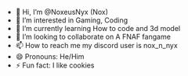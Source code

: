 - 👋 Hi, I’m @NoxeusNyx (Nox)
- 👀 I’m interested in Gaming, Coding
- 🌱 I’m currently learning How to code and 3d model
- 💞️ I’m looking to collaborate on A FNAF fangame
- 📫 How to reach me my discord user is nox_n_nyx
- 😄 Pronouns: He/Him
- ⚡ Fun fact: I like cookies

<!---
NoxeusNyx/NoxeusNyx is a ✨ special ✨ repository because its `README.md` (this file) appears on your GitHub profile.
You can click the Preview link to take a look at your changes.
--->
